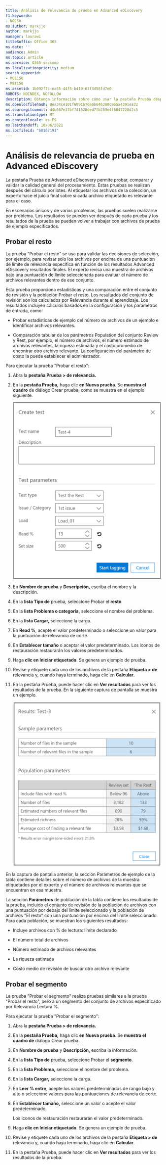 ```yaml
---
title: Análisis de relevancia de prueba en Advanced eDiscovery
f1.keywords:
- NOCSH
ms.author: markjjo
author: markjjo
manager: laurawi
titleSuffix: Office 365
ms.date: ''
audience: Admin
ms.topic: article
ms.service: O365-seccomp
ms.localizationpriority: medium
search.appverid:
- MOE150
- MET150
ms.assetid: 1b092f7c-ea55-44f5-b419-63f3458fd7e0
ROBOTS: NOINDEX, NOFOLLOW
description: Obtenga información sobre cómo usar la pestaña Prueba después del cálculo por lotes Advanced eDiscovery probar, comparar y validar la calidad general del procesamiento.
ms.openlocfilehash: 0ea34ce101f6891670a0b646380c965a4391ea32
ms.sourcegitcommit: d4b867e37bf741528ded7fb289e4f6847228d2c5
ms.translationtype: MT
ms.contentlocale: es-ES
ms.lasthandoff: 10/06/2021
ms.locfileid: "60167191"
---
```

# <a name="test-relevance-analysis-in-advanced-ediscovery"></a>Análisis de relevancia de prueba en Advanced eDiscovery
  
La pestaña Prueba de Advanced eDiscovery permite probar, comparar y validar la calidad general del procesamiento. Estas pruebas se realizan después del cálculo por lotes. Al etiquetar los archivos de la colección, un experto hace el juicio final sobre si cada archivo etiquetado es relevante para el caso.
  
En escenarios únicos y de varios problemas, las pruebas suelen realizarse por problema. Los resultados se pueden ver después de cada prueba y los resultados de la prueba se pueden volver a trabajar con archivos de prueba de ejemplo especificados.
  
## <a name="testing-the-rest"></a>Probar el resto

La prueba "Probar el resto" se usa para validar las decisiones de selección, por ejemplo, para revisar solo los archivos por encima de una puntuación de límite de relevancia específica en función de los resultados Advanced eDiscovery resultados finales. El experto revisa una muestra de archivos bajo una puntuación de límite seleccionada para evaluar el número de archivos relevantes dentro de ese conjunto.
  
Esta prueba proporciona estadísticas y una comparación entre el conjunto de revisión y la población Probar el resto. Los resultados del conjunto de revisión son los calculados por Relevancia durante el aprendizaje. Los resultados incluyen cálculos basados en la configuración y los parámetros de entrada, como:
  
- Probar estadísticas de ejemplo del número de archivos de un ejemplo e identificar archivos relevantes.

- Comparación tabular de los parámetros Population del conjunto Review y Rest, por ejemplo, el número de archivos, el número estimado de archivos relevantes, la riqueza estimada y el costo promedio de encontrar otro archivo relevante. La configuración del parámetro de costo la puede establecer el administrador.

Para ejecutar la prueba "Probar el resto":

1. Abra la **pestaña Prueba \> de relevancia.**

2. En la **pestaña Prueba,** haga clic **en Nueva prueba**. Se **muestra el cuadro** de diálogo Crear prueba, como se muestra en el ejemplo siguiente.

    ![Prueba de relevancia los resultados del resto.](../media/46e6898a-f929-4fd0-88d9-6f91d04b6ce2.png)
  
3. En **Nombre de prueba** y **Descripción,** escriba el nombre y la descripción.

4. En la **lista Tipo de** prueba, seleccione Probar el **resto**

5. En la **lista Problema o categoría,** seleccione el nombre del problema.

6. En la **lista Cargar,** seleccione la carga. 

7. En **Read %**, acepte el valor predeterminado o seleccione un valor para la puntuación de relevancia de corte. 

8. En **Establecer tamaño** o aceptar el valor predeterminado. Los iconos de restauración restaurarán los valores predeterminados.

9. Haga **clic en Iniciar etiquetado**. Se genera un ejemplo de prueba.

10. Revise y etiquete cada uno de los archivos de la pestaña **Etiqueta \> de** relevancia y, cuando haya terminado, haga clic en **Calcular**.

11. En la pestaña Prueba, puede hacer clic en **Ver resultados** para ver los resultados de la prueba. En la siguiente captura de pantalla se muestra un ejemplo.

    ![Pruebe los resultados del resto.](../media/b95744a9-047d-4c29-992d-04fa7e58e58a.png)
  
En la captura  de pantalla anterior, la sección Parámetros de ejemplo de la tabla contiene detalles sobre el número de archivos de la muestra etiquetados por el experto y el número de archivos relevantes que se encuentran en esa muestra.
  
La sección **Parámetros** de población de la tabla contiene los resultados de la prueba, incluido el conjunto de revisión de la población de archivos con una puntuación por debajo del límite seleccionado y la población de archivos "El resto" con una puntuación por encima del límite seleccionado. Para cada población, se muestran los siguientes resultados:
  
- Incluye archivos con % de lectura: límite declarado

- El número total de archivos

- Número estimado de archivos relevantes

- La riqueza estimada

- Costo medio de revisión de buscar otro archivo relevante

## <a name="testing-the-slice"></a>Probar el segmento

La prueba "Probar el segmento" realiza pruebas similares a la prueba "Probar el resto", pero a un segmento del conjunto de archivos especificado por Relevancia Lectura %.

Para ejecutar la prueba "Probar el segmento":
  
1. Abra la **pestaña Prueba \> de relevancia.**

2. En la **pestaña Prueba,** haga clic **en Nueva prueba**. Se **muestra el cuadro de** diálogo Crear prueba.

3. En **Nombre de prueba** y **Descripción,** escriba la información.

4. En la **lista Tipo de** prueba, seleccione Probar el **segmento**.

5. En la **lista Problema,** seleccione el nombre del problema.

6. En la **lista Cargar,** seleccione la carga.

7. En **Leer % entre**, acepte los valores predeterminados de rango bajo y alto o seleccione valores para las puntuaciones de relevancia de corte.

8. En **Establecer tamaño,** seleccione un valor o acepte el valor predeterminado.

    Los iconos de restauración restaurarán el valor predeterminado.

9. Haga **clic en Iniciar etiquetado**. Se genera un ejemplo de prueba.

10. Revise y etiquete cada uno de los archivos de la pestaña **Etiqueta \> de** relevancia y, cuando haya terminado, haga clic en **Calcular**.

11. En la pestaña Prueba, puede hacer clic en **Ver resultados** para ver los resultados de la prueba.
